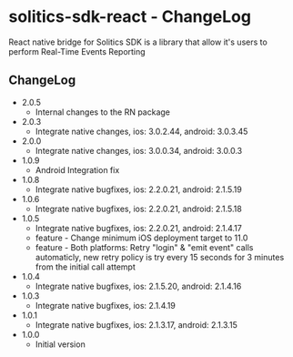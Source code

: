 # solitics-sdk-react - ChangeLog
 
React native bridge for Solitics SDK is a library that allow it's users to perform Real-Time Events Reporting

## ChangeLog
- 2.0.5
    - Internal changes to the RN package
- 2.0.3
    - Integrate native changes, ios: 3.0.2.44, android: 3.0.3.45
- 2.0.0
    - Integrate native changes, ios: 3.0.0.34, android: 3.0.0.3
- 1.0.9
    - Android Integration fix
- 1.0.8
    - Integrate native bugfixes, ios: 2.2.0.21, android: 2.1.5.19
- 1.0.6
    - Integrate native bugfixes, ios: 2.2.0.21, android: 2.1.5.18
- 1.0.5
    - Integrate native bugfixes, ios: 2.2.0.21, android: 2.1.4.17
    - feature - Change minimum iOS deployment target to 11.0
    - feature - Both platforms: Retry "login" & "emit event" calls automaticly, new retry policy is try every 15 seconds for 3 minutes from the initial call attempt
- 1.0.4
    - Integrate native bugfixes, ios: 2.1.5.20, android: 2.1.4.16
- 1.0.3
    - Integrate native bugfixes, ios: 2.1.4.19
- 1.0.1
    - Integrate native bugfixes, ios: 2.1.3.17, android: 2.1.3.15
- 1.0.0
    - Initial version